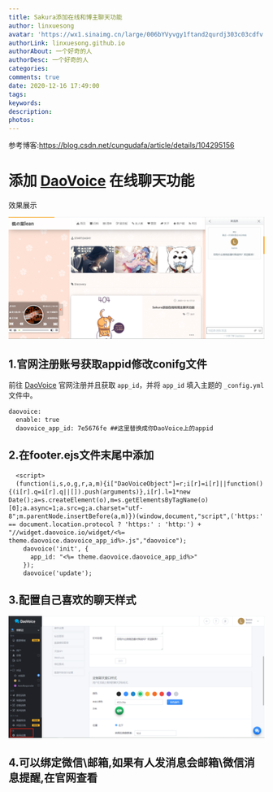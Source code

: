 ```yaml
---
title: Sakura添加在线和博主聊天功能
author: linxuesong
avatar: 'https://wx1.sinaimg.cn/large/006bYVyvgy1ftand2qurdj303c03cdfv.jpg'
authorLink: linxuesong.github.io
authorAbout: 一个好奇的人
authorDesc: 一个好奇的人
categories:
comments: true
date: 2020-12-16 17:49:00
tags:
keywords:
description:
photos:
---
```


参考博客:https://blog.csdn.net/cungudafa/article/details/104295156



#  添加 [DaoVoice](http://www.daovoice.io/) 在线聊天功能

效果展示

![image-20201216202904581](https://raw.githubusercontent.com/linxuesong/TyporaPictures/master/img/20201216202906.png)

## 1.官网注册账号获取appid修改conifg文件

前往 [DaoVoice](http://www.daovoice.io/) 官网注册并且获取 `app_id`，并将 `app_id` 填入主题的 `_config.yml` 文件中。

````
daovoice:
  enable: true
  daovoice_app_id: 7e5676fe ##这里替换成你DaoVoice上的appid
````

## 2.在footer.ejs文件末尾中添加

```
  <script>
  (function(i,s,o,g,r,a,m){i["DaoVoiceObject"]=r;i[r]=i[r]||function(){(i[r].q=i[r].q||[]).push(arguments)},i[r].l=1*new Date();a=s.createElement(o),m=s.getElementsByTagName(o)[0];a.async=1;a.src=g;a.charset="utf-8";m.parentNode.insertBefore(a,m)})(window,document,"script",('https:' == document.location.protocol ? 'https:' : 'http:') + "//widget.daovoice.io/widget/<%= theme.daovoice.daovoice_app_id%>.js","daovoice");
    daovoice('init', {
      app_id: "<%= theme.daovoice.daovoice_app_id%>"
    });
    daovoice('update');
```

## 3.配置自己喜欢的聊天样式

![image-20201216202746421](https://raw.githubusercontent.com/linxuesong/TyporaPictures/master/img/20201216202754.png)

## 4.可以绑定微信\邮箱,如果有人发消息会邮箱\微信消息提醒,在官网查看

